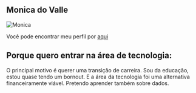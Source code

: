 ## Monica do Valle 

![Monica](https://avatars.githubusercontent.com/u/168143582?s=400&u=165086e8c56b75a9c17c870ac9d70d18a3e0bcec&v=4)

Você pode encontrar meu perfil por [aqui](https://github.com/monicaadovalle)
## Porque quero entrar na área de tecnologia:

O principal motivo é querer uma transição de carreira. Sou da educação, estou quase tendo um bornout. E a área da tecnologia foi uma alternativa financeiramente viável. Pretendo aprender também sobre dados.
